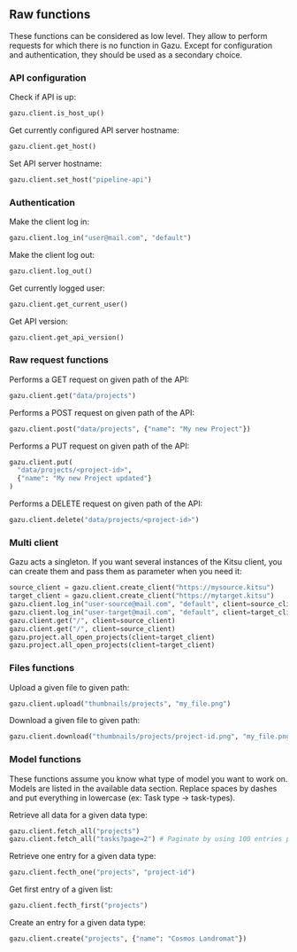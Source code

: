 ## Raw functions

These functions can be considered as low level. They allow to perform requests
for which there is no function in Gazu. Except for configuration and
authentication, they should be used as a secondary choice.


### API configuration

Check if API is up:

```python
gazu.client.is_host_up()
```

Get currently configured API server hostname:

```python
gazu.client.get_host()
```

Set API server hostname:

```python
gazu.client.set_host("pipeline-api")
```


### Authentication

Make the client log in:

```python
gazu.client.log_in("user@mail.com", "default")
```

Make the client log out:

```python
gazu.client.log_out()
```

Get currently logged user:

```python
gazu.client.get_current_user()
```

Get API version:

```python
gazu.client.get_api_version()
```

### Raw request functions

Performs a GET request on given path of the API:

```python
gazu.client.get("data/projects")
```

Performs a POST request on given path of the API:

```python
gazu.client.post("data/projects", {"name": "My new Project"})
```

Performs a PUT request on given path of the API:

```python
gazu.client.put(
  "data/projects/<project-id>", 
  {"name": "My new Project updated"}
)
```

Performs a DELETE request on given path of the API:

```python
gazu.client.delete("data/projects/<project-id>")
```

### Multi client

Gazu acts a singleton. If you want several instances of the Kitsu client, 
you can create them and pass them as parameter when you need it:

```python
source_client = gazu.client.create_client("https://mysource.kitsu")
target_client = gazu.client.create_client("https://mytarget.kitsu")
gazu.client.log_in("user-source@mail.com", "default", client=source_client)
gazu.client.log_in("user-target@mail.com", "default", client=target_client)
gazu.client.get("/", client=source_client)
gazu.client.get("/", client=source_client)
gazu.project.all_open_projects(client=target_client)
gazu.project.all_open_projects(client=target_client)
```

### Files functions

Upload a given file to given path:

```python
gazu.client.upload("thumbnails/projects", "my_file.png")
````

Download a given file to given path:

```python
gazu.client.download("thumbnails/projects/project-id.png", "my_file.png")
````

### Model functions

These functions assume you know what type of model you want to work on. Models
are listed in the available data section. Replace spaces by dashes and put
everything in lowercase (ex: Task type -> task-types). 

Retrieve all data for a given data type:

```python
gazu.client.fetch_all("projects")
gazu.client.fetch_all("tasks?page=2") # Paginate by using 100 entries per page.
```

Retrieve one entry for a given data type:

```python
gazu.client.fecth_one("projects", "project-id")
```

Get first entry of a given list:

```python
gazu.client.fecth_first("projects")
```

Create an entry for a given data type:

```python
gazu.client.create("projects", {"name": "Cosmos Landromat"})
```
